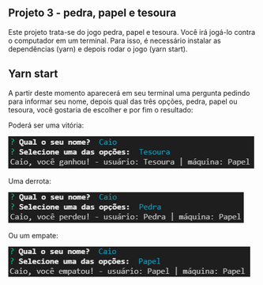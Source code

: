 ## Projeto 3 - pedra, papel e tesoura

Este projeto trata-se do jogo pedra, papel e tesoura. Você irá jogá-lo contra o computador em um terminal. Para isso, é necessário instalar as dependências (yarn) e depois rodar o jogo (yarn start).

## Yarn start

A partir deste momento aparecerá em seu terminal uma pergunta pedindo para informar seu nome, depois qual das três opções, pedra, papel ou tesoura, você gostaria de escolher e por fim o resultado:

Poderá ser uma vitória:

![First Screen](https://github.com/CaioNoboa/3-gama-academy-projeto-3/blob/main/images/imagem-1.png)


Uma derrota:

![Second Screen](https://github.com/CaioNoboa/3-gama-academy-projeto-3/blob/main/images/imagem-2.png)


Ou um empate:

![Third Screen](https://github.com/CaioNoboa/3-gama-academy-projeto-3/blob/main/images/imagem-3.png)